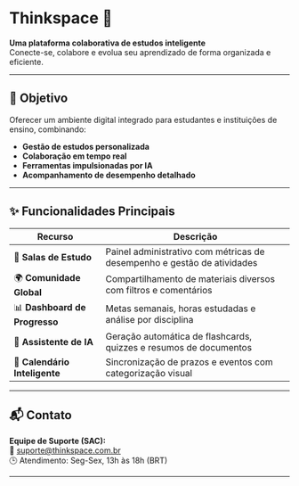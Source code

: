 # Thinkspace 🚀

**Uma plataforma colaborativa de estudos inteligente**  
Conecte-se, colabore e evolua seu aprendizado de forma organizada e eficiente.

---

## 🎯 Objetivo
Oferecer um ambiente digital integrado para estudantes e instituições de ensino, combinando:
- **Gestão de estudos personalizada**  
- **Colaboração em tempo real**  
- **Ferramentas impulsionadas por IA**  
- **Acompanhamento de desempenho detalhado**

---

## ✨ Funcionalidades Principais
| Recurso                  | Descrição                                                                 |
|--------------------------|---------------------------------------------------------------------------|
| 🧠 **Salas de Estudo**    | Painel administrativo com métricas de desempenho e gestão de atividades  |
| 🌍 **Comunidade Global**  | Compartilhamento de materiais diversos com filtros e comentários    |
| 📊 **Dashboard de Progresso** | Metas semanais, horas estudadas e análise por disciplina               |
| 🤖 **Assistente de IA**   | Geração automática de flashcards, quizzes e resumos de documentos        |
| 📅 **Calendário Inteligente** | Sincronização de prazos e eventos com categorização visual             |

---

## 📬 Contato
**Equipe de Suporte (SAC):**  
📧 [suporte@thinkspace.com.br](mailto:suporte@thinkspace.com.br)  
🕒 Atendimento: Seg-Sex, 13h às 18h (BRT)

---


